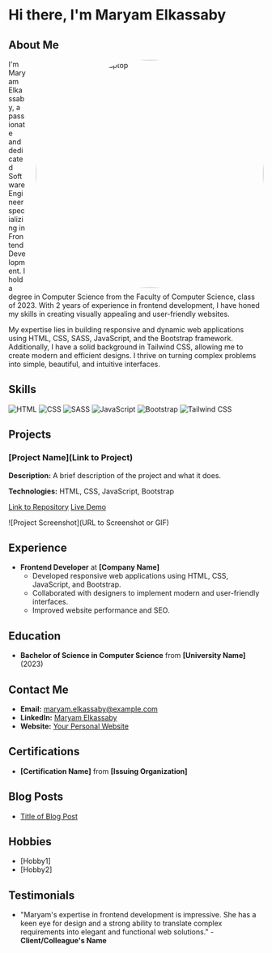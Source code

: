 # Hi there, I'm Maryam Elkassaby

## About Me
<img src="https://img.freepik.com/free-photo/view-3d-woman-using-laptop_23-2150710060.jpg?t=st=1718986712~exp=1718990312~hmac=7aae53654f680b0edeeb9870afe66ea18f8473957d02796995f77ed15228fbc7&w=826" alt="3D Woman Using Laptop" align="right" style="border-radius: 50%; width: 450px; height: 450px; margin-left: 20px;">

I'm Maryam Elkassaby, a passionate and dedicated Software Engineer specializing in Frontend Development. I hold a degree in Computer Science from the Faculty of Computer Science, class of 2023. With 2 years of experience in frontend development, I have honed my skills in creating visually appealing and user-friendly websites.

My expertise lies in building responsive and dynamic web applications using HTML, CSS, SASS, JavaScript, and the Bootstrap framework. Additionally, I have a solid background in Tailwind CSS, allowing me to create modern and efficient designs. I thrive on turning complex problems into simple, beautiful, and intuitive interfaces.

## Skills
![HTML](https://img.shields.io/badge/HTML-E34F26?style=for-the-badge&logo=html5&logoColor=white)
![CSS](https://img.shields.io/badge/CSS-1572B6?style=for-the-badge&logo=css3&logoColor=white)
![SASS](https://img.shields.io/badge/SASS-CC6699?style=for-the-badge&logo=sass&logoColor=white)
![JavaScript](https://img.shields.io/badge/JavaScript-F7DF1E?style=for-the-badge&logo=javascript&logoColor=black)
![Bootstrap](https://img.shields.io/badge/Bootstrap-563D7C?style=for-the-badge&logo=bootstrap&logoColor=white)
![Tailwind CSS](https://img.shields.io/badge/Tailwind_CSS-38B2AC?style=for-the-badge&logo=tailwind-css&logoColor=white)

## Projects
### [Project Name](Link to Project)
**Description:** A brief description of the project and what it does.

**Technologies:** HTML, CSS, JavaScript, Bootstrap

[Link to Repository](URL)
[Live Demo](URL)

![Project Screenshot](URL to Screenshot or GIF)

<!-- Repeat for other projects -->

## Experience
- **Frontend Developer** at **[Company Name]**
  - Developed responsive web applications using HTML, CSS, JavaScript, and Bootstrap.
  - Collaborated with designers to implement modern and user-friendly interfaces.
  - Improved website performance and SEO.

## Education
- **Bachelor of Science in Computer Science** from **[University Name]** (2023)

## Contact Me
- **Email:** maryam.elkassaby@example.com
- **LinkedIn:** [Maryam Elkassaby](URL)
- **Website:** [Your Personal Website](URL)

## Certifications
- **[Certification Name]** from **[Issuing Organization]**

## Blog Posts
- [Title of Blog Post](URL)

## Hobbies
- [Hobby1]
- [Hobby2]

## Testimonials
- "Maryam's expertise in frontend development is impressive. She has a keen eye for design and a strong ability to translate complex requirements into elegant and functional web solutions." - **Client/Colleague's Name**

